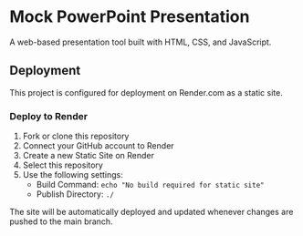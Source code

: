 # Mock PowerPoint Presentation

A web-based presentation tool built with HTML, CSS, and JavaScript.

## Deployment

This project is configured for deployment on Render.com as a static site.

### Deploy to Render

1. Fork or clone this repository
2. Connect your GitHub account to Render
3. Create a new Static Site on Render
4. Select this repository
5. Use the following settings:
   - Build Command: `echo "No build required for static site"`
   - Publish Directory: `./`

The site will be automatically deployed and updated whenever changes are pushed to the main branch.
